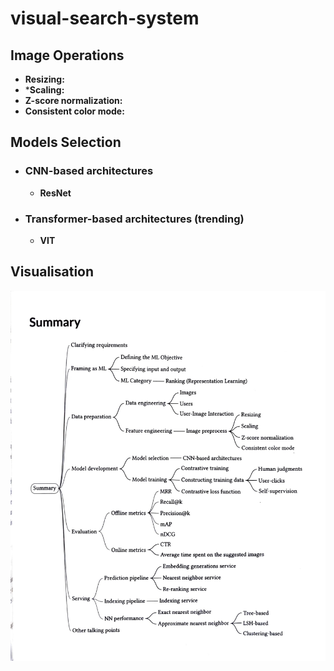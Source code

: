 # visual-search-system

## Image Operations
* **Resizing:** 
* ***Scaling:**
* **Z-score normalization:**
* **Consistent color mode:**


## Models Selection
* ### CNN-based architectures
  * **ResNet**
* ### Transformer-based architectures (trending)
  * **VIT**

## Visualisation
![Choices](choices.jpg)
